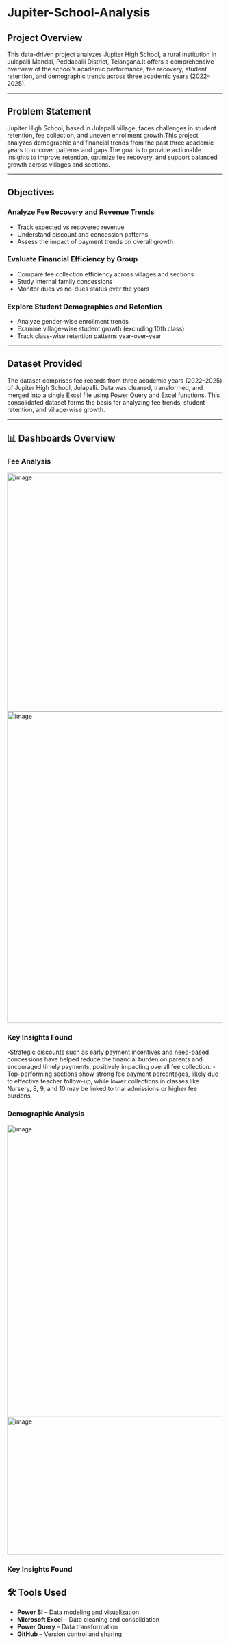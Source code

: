 # Jupiter-School-Analysis
## Project Overview

This data-driven project analyzes Jupiter High School, a rural institution in Julapalli Mandal, Peddapalli District, Telangana.It offers a comprehensive overview of the school’s academic performance, fee recovery, student retention, and demographic trends across three academic years (2022–2025).

---
## Problem Statement

Jupiter High School, based in Julapalli village, faces challenges in student retention, fee collection, and uneven enrollment growth.This project analyzes demographic and financial trends from the past three academic years to uncover patterns and gaps.The goal is to provide actionable insights to improve retention, optimize fee recovery, and support balanced growth across villages and sections.

---
## Objectives

### Analyze Fee Recovery and Revenue Trends

- Track expected vs recovered revenue
- Understand discount and concession patterns
- Assess the impact of payment trends on overall growth

### Evaluate Financial Efficiency by Group

- Compare fee collection efficiency across villages and sections
- Study internal family concessions
- Monitor dues vs no-dues status over the years

### Explore Student Demographics and Retention

- Analyze gender-wise enrollment trends
- Examine village-wise student growth (excluding 10th class)
- Track class-wise retention patterns year-over-year

---
## Dataset Provided
The dataset comprises fee records from three academic years (2022–2025) of Jupiter High School, Julapalli.
Data was cleaned, transformed, and merged into a single Excel file using Power Query and Excel functions.
This consolidated dataset forms the basis for analyzing fee trends, student retention, and village-wise growth.

---
## 📊 Dashboards Overview
### Fee Analysis

<img width="813" height="557" alt="image" src="https://github.com/user-attachments/assets/5a3a7c48-bd07-4bb9-9f7e-410a61af964d" />
<img width="815" height="727" alt="image" src="https://github.com/user-attachments/assets/7f22efc0-fb6c-4fac-96bd-603527f0b3d2" />

### Key Insights Found

-Strategic discounts such as early payment incentives and need-based concessions have helped reduce the financial burden on parents and encouraged timely payments, positively impacting overall fee collection.
-Top-performing sections show strong fee payment percentages, likely due to effective teacher follow-up, while lower collections in classes like Nursery, 8, 9, and 10 may be linked to trial admissions or higher fee burdens.

### Demographic Analysis

<img width="818" height="682" alt="image" src="https://github.com/user-attachments/assets/edcfb83b-f518-44f4-b2a6-25754dfb298e" />
<img width="822" height="322" alt="image" src="https://github.com/user-attachments/assets/e1eeb270-a4bc-4b48-b379-35ab9408fdbd" />

### Key Insights Found











## 🛠️ Tools Used

- **Power BI** – Data modeling and visualization  
- **Microsoft Excel** – Data cleaning and consolidation  
- **Power Query** – Data transformation  
- **GitHub** – Version control and sharing
